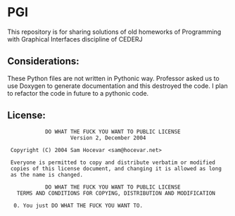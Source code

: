 # PGI
This repository is for sharing solutions of old homeworks of Programming with Graphical Interfaces discipline of CEDERJ

## Considerations:
These Python files are not written in Pythonic way. Professor asked us to use Doxygen to generate documentation and this destroyed the code. I plan to refactor the code in future to a pythonic code.

## License:
```
            DO WHAT THE FUCK YOU WANT TO PUBLIC LICENSE
                    Version 2, December 2004

 Copyright (C) 2004 Sam Hocevar <sam@hocevar.net>

 Everyone is permitted to copy and distribute verbatim or modified
 copies of this license document, and changing it is allowed as long
 as the name is changed.

            DO WHAT THE FUCK YOU WANT TO PUBLIC LICENSE
   TERMS AND CONDITIONS FOR COPYING, DISTRIBUTION AND MODIFICATION

  0. You just DO WHAT THE FUCK YOU WANT TO.

```
